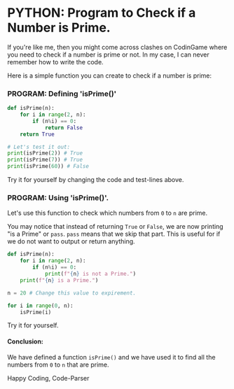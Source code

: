 # PYTHON: Program to Check if a Number is Prime.
If you're like me, then you might come across clashes on CodinGame where you need to check if a number is prime or not.
In my case, I can never remember how to write the code.

Here is a simple function you can create to check if a number is prime:

### PROGRAM: Defining 'isPrime()'
```python runnable
def isPrime(n):
    for i in range(2, n):
        if (n%i) == 0:
            return False
    return True

# Let's test it out:
print(isPrime(2)) # True
print(isPrime(7)) # True
print(isPrime(60)) # False
```
Try it for yourself by changing the code and test-lines above.


### PROGRAM: Using 'isPrime()'.
Let's use this function to check which numbers from ```0``` to ```n``` are prime.

You may notice that instead of returning ```True``` or ```False```, we are now printing "is a Prime" or ```pass```.
```pass``` means that we skip that part. This is useful for if we do not want to output or return anything.

```python runnable
def isPrime(n):
    for i in range(2, n):
        if (n%i) == 0:
            print(f"{n} is not a Prime.")
    print(f"{n} is a Prime.")

n = 20 # Change this value to expirement.

for i in range(0, n):
    isPrime(i)
```
Try it for yourself.


#### Conclusion:
We have defined a function ```isPrime()``` and we have used it to find all the numbers from ```0``` to ```n``` that are prime.

Happy Coding,
Code-Parser